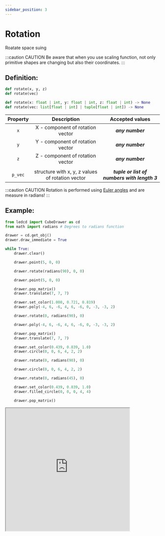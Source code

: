 ```yaml
---
sidebar_position: 3
---
```


# Rotation

Roatate space suing

:::caution CAUTION
Be aware that when you use scaling function, not only primitive shapes are changing but also their coordinates.
:::

## Definition:

```python title="Simplified definition"
def rotate(x, y, z)
def rotate(vec)
```

```python title="Complete definition"
def rotate(x: float | int, y: float | int, z: float | int) -> None
def rotate(vec: list[float | int] | tuple[float | int]) -> None
```

| Property |                   Description                    |               Accepted values                |
| :------: | :----------------------------------------------: | :------------------------------------------: |
|   `x`    |         X - component of rotation vector         |               _**any number**_               |
|   `y`    |         Y - component of rotation vector         |               _**any number**_               |
|   `z`    |         Z - component of rotation vector         |               _**any number**_               |
|          |                                                  |                                              |
| `p_vec`  | structure with x, y, z values of rotation vector | _**tuple or list of numbers with length 3**_ |

:::caution CAUTION
Rotation is performed using [Euler angles](https://en.wikipedia.org/wiki/Euler_angles) and are measure in radians!
:::

## Example:

<div id="code_block_hidden" hidden></div>

```python
from ledcd import CubeDrawer as cd
from math import radians # Degrees to radians function

drawer = cd.get_obj()
drawer.draw_immediate = True

while True:
    drawer.clear()

    drawer.point(5, 0, 0)

    drawer.rotate(radians(90), 0, 0)

    drawer.point(5, 0, 0)

    drawer.pop_matrix()
    drawer.translate(7, 7, 7)

    drawer.set_color(1.000, 0.721, 0.819)
    drawer.poly(-4, 6, -6, 4, 6, -6, 0, -3, -3, 2)

    drawer.rotate(0, radians(90), 0)

    drawer.poly(-4, 6, -6, 4, 6, -6, 0, -3, -3, 2)

    drawer.pop_matrix()
    drawer.translate(7, 7, 7)

    drawer.set_color(0.439, 0.839, 1.0)
    drawer.circle(0, 0, 6, 4, 2, 2)

    drawer.rotate(0, radians(90), 0)

    drawer.circle(0, 0, 6, 4, 2, 2)

    drawer.rotate(0, radians(45), 0)

    drawer.set_color(0.439, 0.839, 1.0)
    drawer.filled_circle(0, 0, 0, 4, 4)

    drawer.pop_matrix()
```

<script>
  let _ = () => {
    (() => {
    document["ind_line_map"] = new Object();

    document.ind_line_map["clear"] = 7;
    document.ind_line_map["point1"] = 9;
    document.ind_line_map["rot1"] = 11;
    document.ind_line_map["point2"] = 13;
    document.ind_line_map["pop1"] = 15;
    document.ind_line_map["trans1"] = 16;
    document.ind_line_map["col1"] = 18;
    document.ind_line_map["poly1"] = 19;
    document.ind_line_map["rot2"] = 21;
    document.ind_line_map["poly2"] = 23;
    document.ind_line_map["pop2"] = 25;
    document.ind_line_map["trans2"] = 26;
    document.ind_line_map["col2"] = 28;
    document.ind_line_map["circ1"] = 29;
    document.ind_line_map["rot3"] = 31;
    document.ind_line_map["circ2"] = 33;
    document.ind_line_map["rot4"] = 35;
    document.ind_line_map["col3"] = 37;
    document.ind_line_map["circ3"] = 38;
    document.ind_line_map["pop3"] = 40;


    window.addEventListener("message", function (e) {
        
        if (e.data == document.cur_state || e.data == null)
            return;
        
        const tmp = document.querySelectorAll("#code_block_hidden ~ div .token-line")[document.ind_line_map[document.cur_state]];
        if (tmp)
        if (tmp.classList.contains("active_code_line"))
            tmp.classList.remove("active_code_line")

        document.cur_state = e.data;
        const tmp1 = document.querySelectorAll("#code_block_hidden ~ div .token-line")[document.ind_line_map[document.cur_state]];
        if (tmp1)
        tmp1.classList.add("active_code_line")
        
    }, false); })()
  }
</script>

<iframe src="https://cube.trycubic.com/examples/rotation/index.html" width="80%" height="400" id="translation_example" load="translations_on_load()">
  <p>Your browser does not support iframes.</p>
</iframe>
